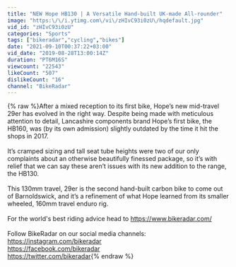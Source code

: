 ```yaml
---
title: "NEW Hope HB130 | A Versatile Hand-built UK-made All-rounder"
image: "https:\/\/i.ytimg.com\/vi\/zHIvC93i0zU\/hqdefault.jpg"
vid_id: "zHIvC93i0zU"
categories: "Sports"
tags: ["bikeradar","cycling","bikes"]
date: "2021-09-10T00:37:22+03:00"
vid_date: "2019-08-28T13:00:14Z"
duration: "PT6M16S"
viewcount: "22543"
likeCount: "507"
dislikeCount: "16"
channel: "BikeRadar"
---
```

{% raw %}After a mixed reception to its first bike, Hope’s new mid-travel 29er has evolved in the right way. Despite being made with meticulous attention to detail, Lancashire components brand Hope’s first bike, the HB160, was (by its own admission) slightly outdated by the time it hit the shops in 2017.<br /><br />It’s cramped sizing and tall seat tube heights were two of our only complaints about an otherwise beautifully finessed package, so it’s with relief that we can say these aren’t issues with its new addition to the range, the HB130.<br /><br />This 130mm travel, 29er is the second hand-built carbon bike to come out of Barnoldswick, and it’s a refinement of what Hope learned from its smaller wheeled, 160mm travel enduro rig.<br /><br />For the world's best riding advice head to <a rel="nofollow" target="blank" href="https://www.bikeradar.com/">https://www.bikeradar.com/</a> <br /><br />Follow BikeRadar on our social media channels: <br /><a rel="nofollow" target="blank" href="https://instagram.com/bikeradar">https://instagram.com/bikeradar</a> <br /><a rel="nofollow" target="blank" href="https://facebook.com/bikeradar">https://facebook.com/bikeradar</a> <br /><a rel="nofollow" target="blank" href="https://twitter.com/bikeradar">https://twitter.com/bikeradar</a>{% endraw %}
